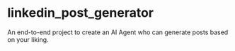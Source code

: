 # linkedin_post_generator
An end-to-end project to create an AI Agent who can generate posts based on your liking.
